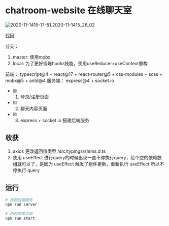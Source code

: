 # chatroom-website 在线聊天室

![2020-11-1415-17-51.2020-11-1415_26_02](https://cdn.jsdelivr.net/gh/SHERlocked93/pic@master/uPic/2020-11-14%2015-17-51.2020-11-14%2015_26_02.gif)

[代码](https://sherlocked93.github.io/chatroom-website)

分支：
1. master: 使用mobx
2. local: 为了更好锻炼hooks技能，使用useReducer+useContext重构

前端： typescript@4 + react@17 + react-router@5 + css-modules + scss + mobx@5 + antd@4
服务端： express@4 + socket.io

- [x] 1. 登录/注册页面
- [x] 2. 聊天内容页面
- [x] 3. express + socket.io 搭建后端服务



## 收获

1. axios 更改返回值类型 /src/typings/shims.d.ts
2. 使用 useEffect 进行query的时候出现一直不停执行query，给个空的依赖数组就可以了，是因为 useEffect 触发了组件更新，重新执行 useEffect 所以不停执行 query

## 运行

```bash
# 跑起后端服务
npm run server
```

```bash
# 跑起前端页面
npm run start
```
